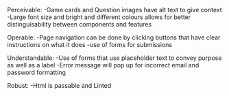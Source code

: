 Perceivable:
-Game cards and Question images have alt text to give context
-Large font size and bright and different colours allows for better
distinguisability between components and features

Operable:
-Page navigation can be done by clicking buttons that have clear instructions
on what it does
-use of forms for submissions

Understandable:
-Use of forms that use placeholder text to convey purpose as well as a label
-Error message will pop up for incorrect email and password formatting


Robust:
-Html is passable and Linted

